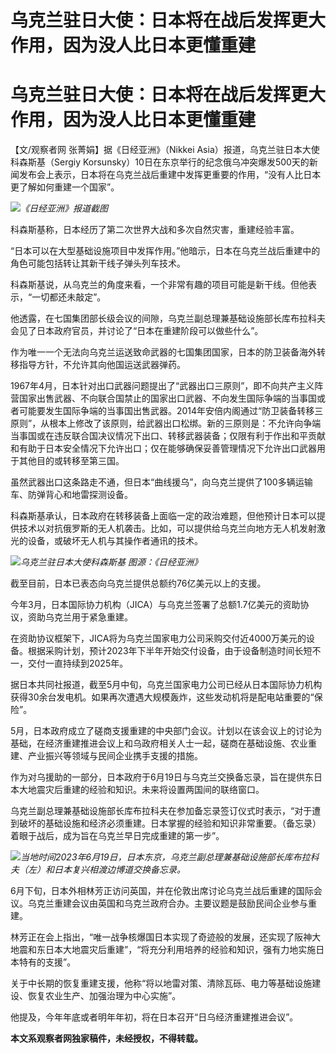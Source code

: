 # 乌克兰驻日大使：日本将在战后发挥更大作用，因为没人比日本更懂重建

# 乌克兰驻日大使：日本将在战后发挥更大作用，因为没人比日本更懂重建

【文/观察者网 张菁娟】据《日经亚洲》（Nikkei Asia）报道，乌克兰驻日本大使科森斯基（Sergiy
Korsunsky）10日在东京举行的纪念俄乌冲突爆发500天的新闻发布会上表示，日本将在乌克兰战后重建中发挥更重要的作用，“没有人比日本更了解如何重建一个国家”。

![](https://inews.gtimg.com/newsapp_bt/0/15813153105/1000)_《日经亚洲》报道截图_

科森斯基称，日本经历了第二次世界大战和多次自然灾害，重建经验丰富。

“日本可以在大型基础设施项目中发挥作用。”他暗示，日本在乌克兰战后重建中的角色可能包括转让其新干线子弹头列车技术。

科森斯基说，从乌克兰的角度来看，一个非常有趣的项目可能是新干线。但他表示，“一切都还未敲定”。

他透露，在七国集团部长级会议的间隙，乌克兰副总理兼基础设施部长库布拉科夫会见了日本政府官员，并讨论了“日本在重建阶段可以做些什么”。

作为唯一一个无法向乌克兰运送致命武器的七国集团国家，日本的防卫装备海外转移指导方针，不允许其向他国运送武器弹药。

1967年4月，日本针对出口武器问题提出了“武器出口三原则”，即不向共产主义阵营国家出售武器、不向联合国禁止的国家出口武器、不向发生国际争端的当事国或者可能要发生国际争端的当事国出售武器。2014年安倍内阁通过“防卫装备转移三原则”，从根本上修改了该原则，给武器出口松绑。新的三原则是：不允许向争端当事国或在违反联合国决议情况下出口、转移武器装备；仅限有利于作出和平贡献和有助于日本安全情况下允许出口；仅在能够确保妥善管理情况下允许出口武器用于其他目的或转移至第三国。

虽然武器出口这条路走不通，但日本“曲线援乌”，向乌克兰提供了100多辆运输车、防弹背心和地雷探测设备。

科森斯基承认，日本政府在转移装备上面临一定的政治难题，但他预计日本可以提供技术以对抗俄罗斯的无人机袭击。比如，可以提供给乌克兰向地方无人机发射激光的设备，或破坏无人机与其操作者通讯的技术。

![](https://inews.gtimg.com/newsapp_bt/0/15813153106/1000)_乌克兰驻日本大使科森斯基
图源：《日经亚洲》_

截至目前，日本已表态向乌克兰提供总额约76亿美元以上的支援。

今年3月，日本国际协力机构（JICA）与乌克兰签署了总额1.7亿美元的资助协议，资助乌克兰用于紧急重建。

在资助协议框架下，JICA将为乌克兰国家电力公司采购交付近4000万美元的设备。根据采购计划，预计2023年下半年开始交付设备，由于设备制造时间长短不一，交付一直持续到2025年。

据日本共同社报道，截至5月中旬，乌克兰国家电力公司已经从日本国际协力机构获得30余台发电机。如果再次遭遇大规模轰炸，这些发动机将是配电站重要的“保险”。

5月，日本政府成立了磋商支援重建的中央部门会议。计划以在该会议上的讨论为基础，在经济重建推进会议上和乌政府相关人士一起，磋商在基础设施、农业重建、产业振兴等领域与民间企业携手支援的措施。

作为对乌援助的一部分，日本政府于6月19日与乌克兰交换备忘录，旨在提供东日本大地震灾后重建的经验和知识。未来将设置两国间的联络窗口。

乌克兰副总理兼基础设施部长库布拉科夫在参加备忘录签订仪式时表示，“对于遭到破坏的基础设施和经济必须重建。日本掌握的经验和知识非常重要。（备忘录）着眼于战后，成为旨在乌克兰早日完成重建的第一步”。

![](https://inews.gtimg.com/newsapp_bt/0/15813153111/1000)_当地时间2023年6月19日，日本东京，乌克兰副总理兼基础设施部长库布拉科夫（左）和日本复兴相渡边博道交换备忘录。_

6月下旬，日本外相林芳正访问英国，并在伦敦出席讨论乌克兰战后重建的国际会议。乌克兰重建会议由英国和乌克兰政府合办。主要议题是鼓励民间企业参与重建。

林芳正在会上指出，“唯一战争核爆国日本实现了奇迹般的发展，还实现了阪神大地震和东日本大地震灾后重建”，“将充分利用培养的经验和知识，强有力地实施日本特有的支援”。

关于中长期的恢复重建支援，他称“将以地雷对策、清除瓦砾、电力等基础设施建设、恢复农业生产、加强治理为中心实施”。

他提及，今年年底或者明年年初，将在日本召开“日乌经济重建推进会议”。

**本文系观察者网独家稿件，未经授权，不得转载。**

